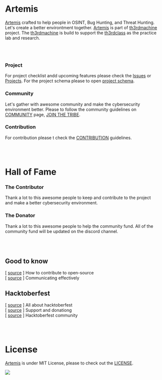 # Artemis
[Artemis](https://github.com/th3rdctrl/artemis/) crafted to help people in OSINT, Bug Hunting, and Threat Hunting. Let's create a better environtment together. [Artemis](https://github.com/th3rdctrl/artemis/) is part of [th3rdmachine]() project. The [th3rdmachine]() is build to support the [th3rdclass]() as the practice lab and research.

<br>

<br>

### Project
For project checklist andd upcoming features please check the [Issues](https://github.com/th3rdctrl/artemis/issues) or [Projects](https://github.com/users/th3rdctrl/projects/2). For the project schema please to open [project schema](https://www.figma.com/file/9FsZrTAcMWivvh7jywqucz/artemis-schema?node-id=0%3A1).

### Community
Let's gather with awesome community and make the cybersecurity environment better. Please to follow the community guidelines on [COMMUNITY]() page, [JOIN THE TRIBE](https://discord.gg/pqR37nCGgr).

### Contribution
For contribution please t check the [CONTRIBUTION](https://github.com/th3rdctrl/artemis/blob/production/CONTRIBUTION.md) guidelines.

<br>

<br>

# Hall of Fame
### The Contributor
Thank a lot to this awesome people to keep and contribute to the project and make a better cybersecurity environment.

### The Donator
Thank a lot to this awesome people to help the community fund. All of the community fund will be updated on the discord channel.

<br>

<br>

## Good to know
[ [source](https://opensource.guide/how-to-contribute) ] How to contribute to open-source <br>
[ [source](https://opensource.guide/how-to-contribute/#communicating-effectively) ] Communicating effectively <br>

## Hacktoberfest
[ [source](https://hacktoberfest.com/about/) ] All about hacktoberfest <br>
[ [source](https://hacktoberfest.com/dnate/) ] Support and donationg <br>
[ [source](https://discord.gg/hacktoberfest) ] Hacktoberfest community <br>

<br>

<br>

# License
[Artemis](https://github.com/th3rdctrl/artemis/) is under MIT License, please to check out the [LICENSE]().

![](https://cdn.jsdelivr.net/gh/th3rdctrl/CDN/img/artemis-license.png)
